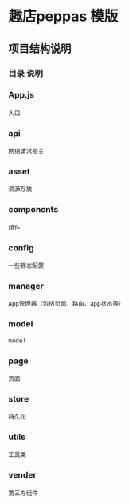 # 趣店peppas 模版
## 项目结构说明

### 目录    	        说明   

### App.js   	       
`入口`
### api	               
`网络请求相关`
### asset	            
`资源存放`
### components	        
`组件`
### config	
`一些静态配置`

### manager	
`App管理器（包括页面，路由，app状态等）`
### model	
`model`
### page	
`页面`
### store	
`持久化`
### utils	
`工具类`
### vender	
`第三方组件`